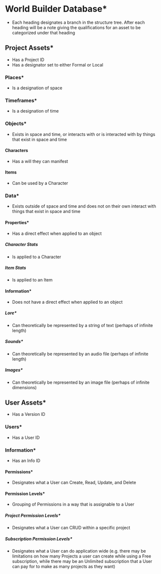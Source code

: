 # World Builder Database*

- Each heading designates a branch in the structure tree. After each heading will be a note giving the qualifications for an asset to be categorized under that heading

## Project Assets*

- Has a Project ID
- Has a designator set to either Formal or Local

### Places*

- Is a designation of space

### Timeframes*

- Is a designation of time

### Objects*

- Exists in space and time, or interacts with or is interacted with by things that exist in space and time

#### Characters

- Has a will they can manifest

#### Items

- Can be used by a Character

### Data*

- Exists outside of space and time and does not on their own interact with things that exist in space and time

#### Properties*

- Has a direct effect when applied to an object

##### Character Stats

- Is applied to a Character

##### Item Stats

- Is applied to an Item

#### Information*

- Does not have a direct effect when applied to an object

##### Lore*

- Can theoretically be represented by a string of text (perhaps of infinite length)

##### Sounds*

- Can theoretically be represented by an audio file (perhaps of infinite length)

##### Images*

- Can theoretically be represented by an image file (perhaps of infinite dimensions)

## User Assets*

- Has a Version ID

### Users*

- Has a User ID

### Information*

- Has an Info ID

#### Permissions*

- Designates what a User can Create, Read, Update, and Delete

#### Permission Levels*

- Grouping of Permissions in a way that is assignable to a User

##### Project Permission Levels*

- Designates what a User can CRUD within a specific project

##### Subscription Permission Levels*

- Designates what a User can do application wide (e.g. there may be limitations on how many Projects a user can create while using a Free subscription, while there may be an Unlimited subscription that a User can pay for to make as many projects as they want)